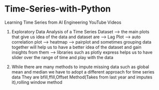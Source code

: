 # Time-Series-with-Python
Learning Time Series from AI Engineering YouTube Videos 

1) Exploratory Data Analysis of a Time Series Dataset
    --> the main plots that give us idea of the data and dataset are 
                --> Lag Plot
                --> auto correlation plot
                --> heatmap
                --> pairplot and sometimes grouping data together will help us to have a better idea of the dataset and gain insights from them
                --> libraries such as plotly express helps us to have slider over the range of time and play with the data


2) While there are many methods to impute missing data such as global mean and median we have to adopt a different approach for time series data
        They are bfill,ffill,Offset Method(Takes from last year and imputes it),rolling window method

